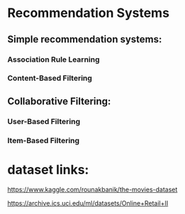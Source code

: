 # Recommendation Systems
## Simple recommendation systems:
### Association Rule Learning
### Content-Based Filtering
## Collaborative Filtering:
### User-Based Filtering
### Item-Based Filtering

# dataset links:
https://www.kaggle.com/rounakbanik/the-movies-dataset        

https://archive.ics.uci.edu/ml/datasets/Online+Retail+II
